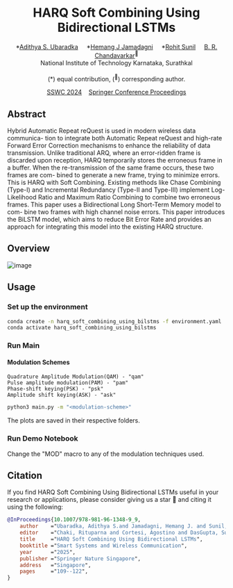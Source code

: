 <div align="center">
<h1>HARQ Soft Combining Using Bidirectional LSTMs</h1> 

  \*[Adithya S. Ubaradka]()  &nbsp;&nbsp;&nbsp; \*[Hemang J Jamadagni]() &nbsp;&nbsp;&nbsp; \*[Rohit Sunil]() &nbsp;&nbsp;&nbsp; [B. R. Chandavarkar]()<sup>:email:</sup> <br>
  National Institute of Technology Karnataka, Surathkal <br><br>
  (\*) equal contribution, (<sup>:email:</sup>) corresponding author.

  [SSWC 2024](https://www.jiscollege.ac.in/sswc2024/)  &nbsp;&nbsp;  [Springer Conference Proceedings](https://link.springer.com/chapter/10.1007/978-981-96-1348-9_9)
</div>
  
## Abstract
Hybrid Automatic Repeat reQuest is used in modern wireless data communica-
tion to integrate both Automatic Repeat reQuest and high-rate Forward Error Correction
mechanisms to enhance the reliability of data transmission. Unlike traditional ARQ, where an
error-ridden frame is discarded upon reception, HARQ temporarily stores the erroneous frame
in a buffer. When the re-transmission of the same frame occurs, these two frames are com-
bined to generate a new frame, trying to minimize errors. This is HARQ with Soft Combining.
Existing methods like Chase Combining (Type-I) and Incremental Redundancy (Type-II and
Type-III) implement Log-Likelihood Ratio and Maximum Ratio Combining to combine two
erroneous frames. This paper uses a Bidirectional Long Short-Term Memory model to com-
bine two frames with high channel noise errors. This paper introduces the BiLSTM model,
which aims to reduce Bit Error Rate and provides an approach for integrating this model
into the existing HARQ structure.

## Overview
![image](https://github.com/user-attachments/assets/0039d881-38eb-4ee5-9a0b-7743219d0af8)

## Usage
### Set up the environment
```bash
conda create -n harq_soft_combining_using_bilstms -f environment.yaml
conda activate harq_soft_combining_using_bilstms
```
### Run Main
#### Modulation Schemes <br>
```
Quadrature Amplitude Modulation(QAM) - "qam" 
Pulse amplitude modulation(PAM) - "pam" 
Phase-shift keying(PSK) - "psk" 
Amplitude shift keying(ASK) - "ask" 
```
```bash
python3 main.py -m "<modulation-scheme>" 
```
The plots are saved in their respective folders.

### Run Demo Notebook
Change the "MOD" macro to any of the modulation techniques used.

## Citation
If you find HARQ Soft Combining Using Bidirectional LSTMs useful in your research or applications, please consider giving us a star 🌟 and citing it using the following:
```bibtex
@InProceedings{10.1007/978-981-96-1348-9_9,
    author    ="Ubaradka, Adithya S.and Jamadagni, Hemang J. and Sunil, Rohit and Chandavarkar, B. R.",
    editor    ="Chaki, Rituparna and Cortesi, Agostino and DasGupta, Suparna and Saha, Soumyabrata",
    title     ="HARQ Soft Combining Using Bidirectional LSTMs",
    booktitle ="Smart Systems and Wireless Communication",
    year      ="2025",
    publisher ="Springer Nature Singapore",
    address   ="Singapore",
    pages     ="109--122",
}
```
